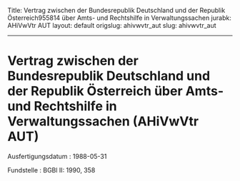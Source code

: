 Title: Vertrag zwischen der Bundesrepublik Deutschland und der Republik Österreich955814
  über Amts- und Rechtshilfe in Verwaltungssachen
jurabk: AHiVwVtr AUT
layout: default
origslug: ahivwvtr_aut
slug: ahivwvtr_aut

---

# Vertrag zwischen der Bundesrepublik Deutschland und der Republik Österreich über Amts- und Rechtshilfe in Verwaltungssachen (AHiVwVtr AUT)

Ausfertigungsdatum
:   1988-05-31

Fundstelle
:   BGBl II: 1990, 358

